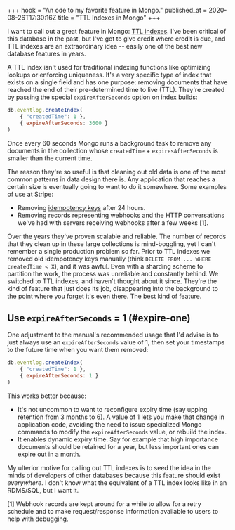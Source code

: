 +++
hook = "An ode to my favorite feature in Mongo."
published_at = 2020-08-26T17:30:16Z
title = "TTL Indexes in Mongo"
+++

I want to call out a great feature in Mongo: [TTL indexes](https://docs.mongodb.com/manual/core/index-ttl/). I've been critical of this database in the past, but I've got to give credit where credit is due, and TTL indexes are an extraordinary idea -- easily one of the best new database features in years.

A TTL index isn't used for traditional indexing functions like optimizing lookups or enforcing uniqueness. It's a very specific type of index that exists on a single field and has one purpose: removing documents that have reached the end of their pre-determined time to live (TTL). They're created by passing the special `expireAfterSeconds` option on index builds:

``` js
db.eventlog.createIndex(
    { "createdTime": 1 },
    { expireAfterSeconds: 3600 }
)
```

Once every 60 seconds Mongo runs a background task to remove any documents in the collection whose `createdTime` + `expiresAfterSeconds` is smaller than the current time.

The reason they're so useful is that cleaning out old data is one of the most common patterns in data design there is. Any application that reaches a certain size is eventually going to want to do it somewhere. Some examples of use at Stripe:

* Removing [idempotency keys](/idempotency-keys) after 24 hours.
* Removing records representing webhooks and the HTTP conversations we've had with servers receiving webhooks after a few weeks [1].

Over the years they've proven scalable and reliable. The number of records that they clean up in these large collections is mind-boggling, yet I can't remember a single production problem so far. Prior to TTL indexes we removed old idempotency keys manually (think `DELETE FROM ... WHERE createdTime < X`), and it was awful. Even with a sharding scheme to partition the work, the process was unreliable and constantly behind. We switched to TTL indexes, and haven't thought about it since. They're the kind of feature that just does its job, disappearing into the background to the point where you forget it's even there. The best kind of feature.

## Use `expireAfterSeconds` = 1 (#expire-one)

One adjustment to the manual's recommended usage that I'd advise is to just always use an `expireAfterSeconds` value of 1, then set your timestamps to the future time when you want them removed:

``` js
db.eventlog.createIndex(
    { "createdTime": 1 },
    { expireAfterSeconds: 1 }
)
```

This works better because:

* It's not uncommon to want to reconfigure expiry time (say upping retention from 3 months to 6). A value of 1 lets you make that change in application code, avoiding the need to issue specialized Mongo commands to modify the `expireAfterSeconds` value, or rebuild the index.
* It enables dynamic expiry time. Say for example that high importance documents should be retained for a year, but less important ones can expire out in a month.

My ulterior motive for calling out TTL indexes is to seed the idea in the minds of developers of other databases because this feature should exist _everywhere_. I don't know what the equivalent of a TTL index looks like in an RDMS/SQL, but I want it.

[1] Webhook records are kept around for a while to allow for a retry schedule and to make request/response information available to users to help with debugging.
